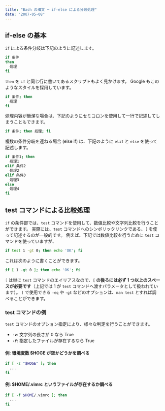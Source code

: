 ```yaml
---
title: "Bash の構文 ─ if-else による分岐処理"
date: "2007-05-08"
---
```


if-else の基本
----

`if` による条件分岐は下記のように記述します。

```bash
if 条件
then
  処理
fi
```

`then` を `if` と同じ行に書いてあるスクリプトもよく見かけます。
Google もこのようなスタイルを採用しています。

```bash
if 条件; then
  処理
fi
```

処理内容が簡潔な場合は、下記のようにセミコロンを使用して一行で記述してしまうこともできます。

```bash
if 条件; then 処理; fi
```

複数の条件分岐を連ねる場合 (else if) は、下記のように `elif` と `else` を使って記述します。

```bash
if 条件1; then
  処理1
elif 条件2
  処理2
elif 条件3
  処理3
else
  処理4
fi
```


test コマンドによる比較処理
----

`if` の条件部では、`test` コマンドを使用して、数値比較や文字列比較を行うことができます。
実際には、`test` コマンドへのシンボリックリンクである、`[` を使って記述するのが一般的です。
例えば、下記では数値比較を行うために `test` コマンドを使っていますが、

```bash
if test 1 -gt 0; then echo 'OK'; fi
```

これは次のように書くことができます。

```bash
if [ 1 -gt 0 ]; then echo 'OK'; fi
```

`[` は単に `test` コマンドのエイリアスなので、**`[` の後ろには必ず 1 つ以上のスペースが必要です**（上記では 1 が `test` コマンドへ渡すパラメータとして扱われています）。
`[` で使用できる `-eq` や `-gt` などのオプションは、`man test` とすれば調べることができます。


### test コマンドの例

`test` コマンドのオプション指定により、様々な判定を行うことができます。

* <b>`-z`</b>: 文字列の長さが 0 なら True
* <b>`-f`</b>: 指定したファイルが存在するなら True

#### 例: 環境変数 $HOGE が空かどうかを調べる

```bash
if [ -z "$HOGE" ]; then
  ...
fi
```

#### 例: $HOME/.vimrc というファイルが存在するか調べる

```bash
if [ -f $HOME/.vimrc ]; then
  ...
fi
```

